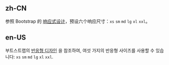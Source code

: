 ## zh-CN

参照 Bootstrap 的 [响应式设计](http://getbootstrap.com/css/#grid-media-queries)，预设六个响应尺寸：`xs` `sm` `md` `lg` `xl` `xxl`。

## en-US

부트스트랩의 [반응형 디자인](http://getbootstrap.com/css/#grid-media-queries) 을 참조하여, 여섯 가지의 반응형 사이즈를 사용할 수 있습니다: `xs` `sm` `md` `lg` `xl` `xxl`.
